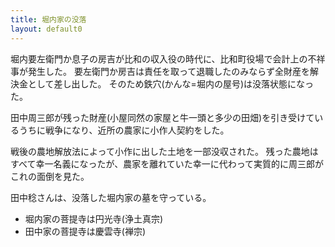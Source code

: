 ```yaml
---
title: 堀内家の没落
layout: default0
---
```

堀内要左衛門か息子の房吉が比和の収入役の時代に、比和町役場で会計上の不祥事が発生した。
要左衛門か房吉は責任を取って退職したのみならず全財産を解決金として差し出した。
そのため鉄穴(かんな=堀内の屋号)は没落状態になった。

田中周三郎が残った財産(小屋同然の家屋と牛一頭と多少の田畑)を引き受けているうちに戦争になり、近所の農家に小作人契約をした。

戦後の農地解放法によって小作に出した土地を一部没収された。
残った農地はすべて幸一名義になったが、農家を離れていた幸一に代わって実質的に周三郎がこれの面倒を見た。

田中稔さんは、没落した堀内家の墓を守っている。

- 堀内家の菩提寺は円光寺(浄土真宗)
- 田中家の菩提寺は慶雲寺(禅宗)
